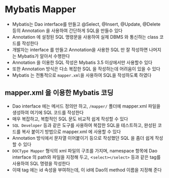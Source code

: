 # Mybatis Mapper
- Mybatis는 Dao interface를 만들고 @Select, @Insert, @Update, @Delete 등의 Annotation 을 사용하여 간단하게 SQL을 만들수 있다
- Annotation 에 설정된 SQL 명령문을 사용하여 실제 DBMS 와 통신하는 class 코드를 작성한다
- 개발자는 interface 를 만들고 Annotation을 사용한 SQL 만 잘 작성하면 나머지는 Mybatis가 알아서 수행한다
- Annotation 을 이용한 SQL 작성은 Mybatis 3.5 이상에서만 사용할수 있다
- 또한 Annotation 방식은 다소 복잡한 SQL 을 작성하는데 어려움이 있을 수 있다
- Mybatis 는 전통적으로 `mapper.xml`을 사용하여 SQL을 작성하도록 하였다

## mapper.xml 을 이용한 Mybatis 코딩
- Dao interface 에는 메서드 정의만 하고, `/mapper/` 폴더에 mapper.xml 파일을 생성하여 여기에 SQL 코드를 작성한다
- 매우 복잡하고, 복합적인 SQL 문도 비교적 쉽게 작성할 수 있다
- `SQL Developer` 등과 같은 도구를 사용하여 복잡한 SQL을 테스트하고, 완성된 코드를 복사 붙이기 방법으로 mapper.xml 에 사용할 수 있다
- Annotation 방식에서 문자열 이어붙이기 등으로 작성했던 SQL 을 좀더 쉽게 작성 할 수 있다
- `DOCType Mapper` 형식의 xml 파일의 구조를 가지며, namespace 항목에 Dao interface 의 path와 파일을 지정해 두고, <`select></select>` 등과 같은 tag를 사용하여 SQL 명령을 작성한다
- 이때 tag 에는 id 속성을 부여하는데, 이 id에 Dao의 method 이름을 지정해 준다